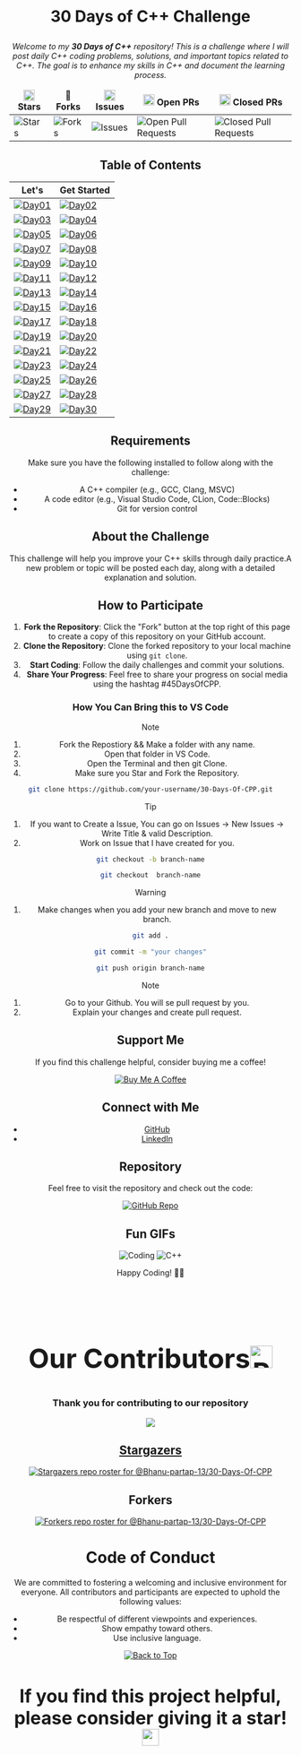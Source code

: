 
<div align="center">
<div id="top">

# <p>30 Days of C++ Challenge
</p>

<i><p> Welcome to my **30 Days of C++** repository! This is a challenge where I will post daily C++ coding problems, solutions, and important topics related to C++. The goal is to enhance my skills in C++ and document the learning process.</p></i>

</div>


<table align="center">
    <thead align="center">
        <tr border: 1px;>
            <td><b><img src="https://raw.githubusercontent.com/Tarikul-Islam-Anik/tarikul-islam-anik/main/assets/images/Star.png" width="20" height="20"> Stars</b></td>
            <td><b>🍴 Forks</b></td>
            <td><b><img src="https://raw.githubusercontent.com/Tarikul-Islam-Anik/tarikul-islam-anik/main/assets/images/Lady%20Beetle.png" width="20" height="20"> Issues</b></td>
            <td><b><img src="https://raw.githubusercontent.com/Tarikul-Islam-Anik/tarikul-islam-anik/main/assets/images/Check%20Mark%20Button.png" width="20" height="20"> Open PRs</b></td>
            <td><b><img src="https://raw.githubusercontent.com/Tarikul-Islam-Anik/tarikul-islam-anik/main/assets/images/Cross%20Mark.png" width="20" height="20"> Closed PRs</b></td>
        </tr>
     </thead>
    <tbody>
         <tr>
            <td><img alt="Stars" src="https://img.shields.io/github/stars/Bhanu-partap-13/30-Days-Of-CPP?style=flat&logo=github"/></td>
             <td><img alt="Forks" src="https://img.shields.io/github/forks/Bhanu-partap-13/30-Days-Of-CPP?style=flat&logo=github"/></td>
            <td><img alt="Issues" src="https://img.shields.io/github/issues/Bhanu-partap-13/30-Days-Of-CPP?style=flat&logo=github"/></td>
            <td><img alt="Open Pull Requests" src="https://img.shields.io/github/issues-pr/Bhanu-partap-13/30-Days-Of-CPP?style=flat&logo=github"/></td>
           <td><img alt="Closed Pull Requests" src="https://img.shields.io/github/issues-pr-closed/Bhanu-partap-13/30-Days-Of-CPP?style=flat&color=critical&logo=github"/></td>
        </tr>
    </tbody>
</table>

## Table of Contents


|     Let's      |  Get Started           |
|----------------|-------------------------------|
| [![Day01](imgs/2.jpg)](https://github.com/Bhanu-partap-13/45-Days-Of-C-/tree/main/Day01)| [![Day02](imgs/3.jpg)](https://github.com/Bhanu-partap-13/45-Days-Of-C-/tree/main/Day02) | 
| [![Day03](imgs/4.jpg)](https://github.com/Bhanu-partap-13/45-Days-Of-C-/tree/main/Day03)| [![Day04](imgs/5.jpg)](https://github.com/Bhanu-partap-13/45-Days-Of-C-/tree/main/Day04) | 
| [![Day05](imgs/6.jpg)](https://github.com/Bhanu-partap-13/45-Days-Of-C-/tree/main/Day05)| [![Day06](imgs/7.jpg)](https://github.com/Bhanu-partap-13/45-Days-Of-C-/tree/main/Day06) | 
| [![Day07](imgs/8.jpg)](https://github.com/Bhanu-partap-13/45-Days-Of-C-/tree/main/Day07)| [![Day08](imgs/9.jpg)](https://github.com/Bhanu-partap-13/45-Days-Of-C-/tree/main/Day08) | 
| [![Day09](imgs/10.jpg)](https://github.com/Bhanu-partap-13/45-Days-Of-C-/tree/main/Day09)| [![Day10](imgs/11.jpg)](https://github.com/Bhanu-partap-13/45-Days-Of-C-/tree/main/Day10) | 
| [![Day11](imgs/12.jpg)](https://github.com/Bhanu-partap-13/45-Days-Of-C-/tree/main/Day11)| [![Day12](imgs/13.jpg)](https://github.com/Bhanu-partap-13/45-Days-Of-C-/tree/main/Day12) | 
| [![Day13](imgs/14.jpg)](https://github.com/Bhanu-partap-13/45-Days-Of-C-/tree/main/Day13)| [![Day14](imgs/15.jpg)](https://github.com/Bhanu-partap-13/45-Days-Of-C-/tree/main/Day14) | 
| [![Day15](imgs/16.jpg)](https://github.com/Bhanu-partap-13/45-Days-Of-C-/tree/main/Day15)| [![Day16](imgs/17.jpg)](https://github.com/Bhanu-partap-13/45-Days-Of-C-/tree/main/Day16) | 
| [![Day17](imgs/18.jpg)](https://github.com/Bhanu-partap-13/45-Days-Of-C-/tree/main/Day17)| [![Day18](imgs/19.jpg)](https://github.com/Bhanu-partap-13/45-Days-Of-C-/tree/main/Day18) | 
| [![Day19](imgs/20.jpg)](https://github.com/Bhanu-partap-13/45-Days-Of-C-/tree/main/Day19)| [![Day20](imgs/21.jpg)](https://github.com/Bhanu-partap-13/45-Days-Of-C-/tree/main/Day20) | 
| [![Day21](imgs/22.jpg)](https://github.com/Bhanu-partap-13/45-Days-Of-C-/tree/main/Day21)| [![Day22](imgs/23.jpg)](https://github.com/Bhanu-partap-13/45-Days-Of-C-/tree/main/Day22) | 
| [![Day23](imgs/24.jpg)](https://github.com/Bhanu-partap-13/45-Days-Of-C-/tree/main/Day23)| [![Day24](imgs/25.jpg)](https://github.com/Bhanu-partap-13/45-Days-Of-C-/tree/main/Day24) | 
| [![Day25](imgs/26.jpg)](https://github.com/Bhanu-partap-13/45-Days-Of-C-/tree/main/Day25)| [![Day26](imgs/27.jpg)](https://github.com/Bhanu-partap-13/45-Days-Of-C-/tree/main/Day26) | 
| [![Day27](imgs/28.jpg)](https://github.com/Bhanu-partap-13/45-Days-Of-C-/tree/main/Day27)| [![Day28](imgs/29.jpg)](https://github.com/Bhanu-partap-13/45-Days-Of-C-/tree/main/Day28) | 
| [![Day29](imgs/30.jpg)](https://github.com/Bhanu-partap-13/45-Days-Of-C-/tree/main/Day29)| [![Day30](imgs/31.jpg)](https://github.com/Bhanu-partap-13/45-Days-Of-C-/tree/main/Day30) | 



## Requirements
Make sure you have the following installed to follow along with the challenge:

- A C++ compiler (e.g., GCC, Clang, MSVC)
- A code editor (e.g., Visual Studio Code, CLion, Code::Blocks)
- Git for version control

## About the Challenge
This challenge will help you improve your C++ skills through daily practice.A new problem or topic will be posted each day, along with a detailed explanation and solution.

## How to Participate

1. **Fork the Repository**: Click the "Fork" button at the top right of this page to create a copy of this repository on your GitHub account.
2. **Clone the Repository**: Clone the forked repository to your local machine using `git clone`.
3. **Start Coding**: Follow the daily challenges and commit your solutions.
4. **Share Your Progress**: Feel free to share your progress on social media using the hashtag #45DaysOfCPP.

### How You Can Bring this to VS Code
>[!Note]
>1. Fork the Repostiory && Make a folder with any name.
>2. Open that folder in VS Code.
>3. Open the Terminal and then git Clone.
>4. Make sure you Star and Fork the Repository.

```bash
git clone https://github.com/your-username/30-Days-Of-CPP.git
```
>[!Tip]
>1. If you want to Create a Issue, You can go on Issues -> New Issues -> Write Title & valid Description.
>2. Work on Issue that I have created for you.

```bash
git checkout -b branch-name
```
```bash
git checkout  branch-name
```
>[!Warning]
>1. Make changes when you add your new branch and move to new branch.

```bash
git add .
```
```bash
git commit -m "your changes"
```
```bash
git push origin branch-name
```

>[!Note]
>1. Go to your Github. You will se pull request by you.
>2. Explain your changes and create pull request.

## Support Me

If you find this challenge helpful, consider buying me a coffee!

[![Buy Me A Coffee](https://img.shields.io/badge/-Buy%20Me%20A%20Coffee-orange?style=flat-square&logo=buy-me-a-coffee)](https://www.buymeacoffee.com/bhanupartap13)

## Connect with Me

- [GitHub](https://github.com/Bhanu-partap-13)
- [LinkedIn](https://www.linkedin.com/in/bhanu-partap-a49084274/)

## Repository

Feel free to visit the repository and check out the code:

[![GitHub Repo](https://img.shields.io/badge/-Visit%20Repo-black?style=flat-square&logo=github)](https://github.com/Bhanu-partap-13/45-Days-Of-C-)

## Fun GIFs

![Coding](https://media.giphy.com/media/3o7aD2saalBwwftBIY/giphy.gif)
![C++](https://media.giphy.com/media/26tn33aiTi1jkl6H6/giphy.gif)

Happy Coding! 🚀✨


<br><br>

 ## <h2 style="font-size:3rem;">Our Contributors<img src="https://raw.githubusercontent.com/Tarikul-Islam-Anik/Animated-Fluent-Emojis/master/Emojis/Smilies/Red%20Heart.png" alt="Red Heart" width="40" height="40" /></h2>
  <h3>Thank you for contributing to our repository</h3>
<a href="https://github.com/Bhanu-partap-13/30-Days-Of-CPP/graphs/contributors">
<img src="https://contributors-img.web.app/image?repo=Bhanu-partap-13/30-Days-Of-CPP"/>

## Stargazers

<div align='center'>

[![Stargazers repo roster for @Bhanu-partap-13/30-Days-Of-CPP](https://reporoster.com/stars/Bhanu-partap-13/30-Days-Of-CPP)](https://github.com/Bhanu-partap-13/30-Days-Of-CPP/stargazers)

</div>

## Forkers

<div align='center'>

[![Forkers repo roster for @Bhanu-partap-13/30-Days-Of-CPP](https://reporoster.com/forks/Bhanu-partap-13/30-Days-Of-CPP)](https://github.com/Bhanu-partap-13/30-Days-Of-CPP/network/members)

</div>


# Code of Conduct
We are committed to fostering a welcoming and inclusive environment for everyone. All contributors and participants are expected to uphold the following values:

- Be respectful of different viewpoints and experiences.
- Show empathy toward others.
- Use inclusive language.

<div align="center">
    <a href="#top">
        <img src="https://img.shields.io/badge/Back%20to%20Top-000000?style=for-the-badge&logo=github&logoColor=white" alt="Back to Top">
    </a>
</div>


<h3 style="font-size:2rem;">
If you find this project helpful, please consider giving it a star! <img src="https://raw.githubusercontent.com/Tarikul-Islam-Anik/tarikul-islam-anik/main/assets/images/Star.png" width="30" height="30"></p>
